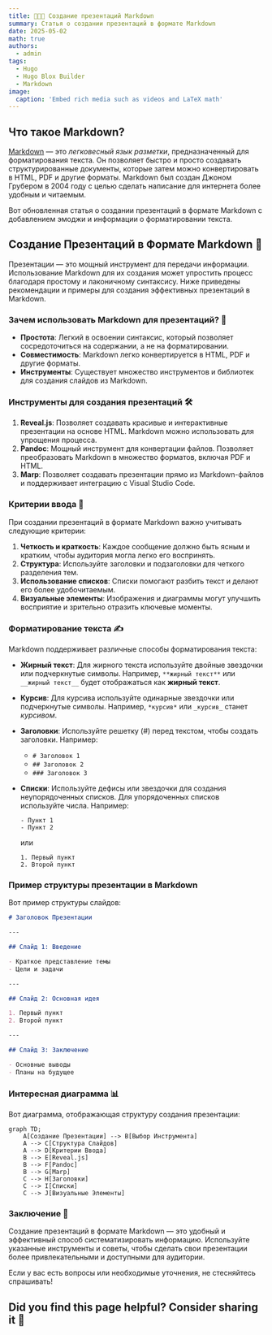 ```yaml
---
title: 👩🏼‍🏫 Создание презентаций Markdown
summary: Статья о cоздании презентаций в формате Markdown 
date: 2025-05-02
math: true
authors:
  - admin
tags:
  - Hugo
  - Hugo Blox Builder
  - Markdown
image:
  caption: 'Embed rich media such as videos and LaTeX math'
---
```


## Что такое Markdown?

[Markdown](https://habitica.fandom.com/ruwiki%D0%A8%D0%BF%D0%B0%D1%80%D0%B3%D0%B0%D0%BB%D0%BA%D0%B0_%D0%BF%D0%BE_Markdown)  — это *легковесный язык разметки*, предназначенный для форматирования текста. Он позволяет быстро и просто создавать структурированные документы, которые затем можно конвертировать в HTML, PDF и другие форматы. Markdown был создан Джоном Грубером в 2004 году с целью сделать написание для интернета более удобным и читаемым.


Вот обновленная статья о создании презентаций в формате Markdown с добавлением эмоджи и информации о форматировании текста.

## Создание Презентаций в Формате Markdown 🌟

Презентации — это мощный инструмент для передачи информации. Использование Markdown для их создания может упростить процесс благодаря простому и лаконичному синтаксису. Ниже приведены рекомендации и примеры для создания эффективных презентаций в Markdown.

### Зачем использовать Markdown для презентаций? 🤔

- **Простота**: Легкий в освоении синтаксис, который позволяет сосредоточиться на содержании, а не на форматировании.
- **Совместимость**: Markdown легко конвертируется в HTML, PDF и другие форматы.
- **Инструменты**: Существует множество инструментов и библиотек для создания слайдов из Markdown.

### Инструменты для создания презентаций 🛠️

1. **Reveal.js**: Позволяет создавать красивые и интерактивные презентации на основе HTML. Markdown можно использовать для упрощения процесса.
2. **Pandoc**: Мощный инструмент для конвертации файлов. Позволяет преобразовать Markdown в множество форматов, включая PDF и HTML.
3. **Marp**: Позволяет создавать презентации прямо из Markdown-файлов и поддерживает интеграцию с Visual Studio Code.

### Критерии ввода 📝

При создании презентаций в формате Markdown важно учитывать следующие критерии:

1. **Четкость и краткость**: Каждое сообщение должно быть ясным и кратким, чтобы аудитория могла легко его воспринять.
2. **Структура**: Используйте заголовки и подзаголовки для четкого разделения тем.
3. **Использование списков**: Списки помогают разбить текст и делают его более удобочитаемым.
4. **Визуальные элементы**: Изображения и диаграммы могут улучшить восприятие и зрительно отразить ключевые моменты.

### Форматирование текста ✍️

Markdown поддерживает различные способы форматирования текста:

- **Жирный текст**: Для жирного текста используйте двойные звездочки или подчеркнутые символы. Например, `**жирный текст**` или `__жирный текст__` будет отображаться как **жирный текст**.
  
- **Курсив**: Для курсива используйте одинарные звездочки или подчеркнутые символы. Например, `*курсив*` или `_курсив_` станет *курсивом*.
  
- **Заголовки**: Используйте решетку (#) перед текстом, чтобы создать заголовки. Например:
  - `# Заголовок 1`
  - `## Заголовок 2`
  - `### Заголовок 3`
  
- **Списки**: Используйте дефисы или звездочки для создания неупорядоченных списков. Для упорядоченных списков используйте числа. Например:
  ```
  - Пункт 1
  - Пункт 2
  ```
  
  или
  ```
  1. Первый пункт
  2. Второй пункт
  ```

### Пример структуры презентации в Markdown

Вот пример структуры слайдов:

```markdown
# Заголовок Презентации

--- 

## Слайд 1: Введение

- Краткое представление темы
- Цели и задачи

---

## Слайд 2: Основная идея

1. Первый пункт
2. Второй пункт

---

## Слайд 3: Заключение

- Основные выводы
- Планы на будущее
```

### Интересная диаграмма 📊

Вот диаграмма, отображающая структуру создания презентации:

```mermaid
graph TD;
    A[Создание Презентации] --> B[Выбор Инструмента]
    A --> C[Структура Слайдов]
    A --> D[Критерии Ввода]
    B --> E[Reveal.js]
    B --> F[Pandoc]
    B --> G[Marp]
    C --> H[Заголовки]
    C --> I[Списки]
    C --> J[Визуальные Элементы]
```

### Заключение 🎉

Создание презентаций в формате Markdown — это удобный и эффективный способ систематизировать информацию. Используйте указанные инструменты и советы, чтобы сделать свои презентации более привлекательными и доступными для аудитории.

Если у вас есть вопросы или необходимые уточнения, не стесняйтесь спрашивать! 

## Did you find this page helpful? Consider sharing it 🙌

